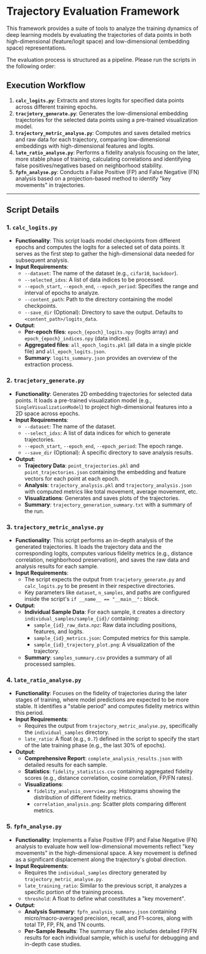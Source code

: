# Trajectory Evaluation Framework

This framework provides a suite of tools to analyze the training dynamics of deep learning models by evaluating the trajectories of data points in both high-dimensional (feature/logit space) and low-dimensional (embedding space) representations.

The evaluation process is structured as a pipeline. Please run the scripts in the following order:

## Execution Workflow

1.  **`calc_logits.py`**: Extracts and stores logits for specified data points across different training epochs.
2.  **`tracjetory_generate.py`**: Generates the low-dimensional embedding trajectories for the selected data points using a pre-trained visualization model.
3.  **`trajectory_metric_analyse.py`**: Computes and saves detailed metrics and raw data for each trajectory, comparing low-dimensional embeddings with high-dimensional features and logits.
4.  **`late_ratio_analyse.py`**: Performs a fidelity analysis focusing on the later, more stable phase of training, calculating correlations and identifying false positives/negatives based on neighborhood stability.
5.  **`fpfn_analyse.py`**: Conducts a False Positive (FP) and False Negative (FN) analysis based on a projection-based method to identify "key movements" in trajectories.

---

## Script Details

### 1. `calc_logits.py`

-   **Functionality**: This script loads model checkpoints from different epochs and computes the logits for a selected set of data points. It serves as the first step to gather the high-dimensional data needed for subsequent analysis.
-   **Input Requirements**:
    -   `--dataset`: The name of the dataset (e.g., `cifar10`, `backdoor`).
    -   `--selected_idxs`: A list of data indices to be processed.
    -   `--epoch_start`, `--epoch_end`, `--epoch_period`: Specifies the range and interval of epochs to analyze.
    -   `--content_path`: Path to the directory containing the model checkpoints.
    -   `--save_dir` (Optional): Directory to save the output. Defaults to `<content_path>/logits_data`.
-   **Output**:
    -   **Per-epoch files**: `epoch_{epoch}_logits.npy` (logits array) and `epoch_{epoch}_indices.npy` (data indices).
    -   **Aggregated files**: `all_epoch_logits.pkl` (all data in a single pickle file) and `all_epoch_logits.json`.
    -   **Summary**: `logits_summary.json` provides an overview of the extraction process.

### 2. `tracjetory_generate.py`

-   **Functionality**: Generates 2D embedding trajectories for selected data points. It loads a pre-trained visualization model (e.g., `SingleVisualizationModel`) to project high-dimensional features into a 2D space across epochs.
-   **Input Requirements**:
    -   `--dataset`: The name of the dataset.
    -   `--select_idxs`: A list of data indices for which to generate trajectories.
    -   `--epoch_start`, `--epoch_end`, `--epoch_period`: The epoch range.
    -   `--save_dir` (Optional): A specific directory to save analysis results.
-   **Output**:
    -   **Trajectory Data**: `point_trajectories.pkl` and `point_trajectories.json` containing the embedding and feature vectors for each point at each epoch.
    -   **Analysis**: `trajectory_analysis.pkl` and `trajectory_analysis.json` with computed metrics like total movement, average movement, etc.
    -   **Visualizations**: Generates and saves plots of the trajectories.
    -   **Summary**: `trajectory_generation_summary.txt` with a summary of the run.

### 3. `trajectory_metric_analyse.py`

-   **Functionality**: This script performs an in-depth analysis of the generated trajectories. It loads the trajectory data and the corresponding logits, computes various fidelity metrics (e.g., distance correlation, neighborhood preservation), and saves the raw data and analysis results for each sample.
-   **Input Requirements**:
    -   The script expects the output from `tracjetory_generate.py` and `calc_logits.py` to be present in their respective directories.
    -   Key parameters like `dataset`, `n_samples`, and paths are configured inside the script's `if __name__ == "__main__":` block.
-   **Output**:
    -   **Individual Sample Data**: For each sample, it creates a directory `individual_samples/sample_{id}/` containing:
        -   `sample_{id}_raw_data.npz`: Raw data including positions, features, and logits.
        -   `sample_{id}_metrics.json`: Computed metrics for this sample.
        -   `sample_{id}_trajectory_plot.png`: A visualization of the trajectory.
    -   **Summary**: `samples_summary.csv` provides a summary of all processed samples.

### 4. `late_ratio_analyse.py`

-   **Functionality**: Focuses on the fidelity of trajectories during the later stages of training, where model predictions are expected to be more stable. It identifies a "stable period" and computes fidelity metrics within this period.
-   **Input Requirements**:
    -   Requires the output from `trajectory_metric_analyse.py`, specifically the `individual_samples` directory.
    -   `late_ratio`: A float (e.g., `0.7`) defined in the script to specify the start of the late training phase (e.g., the last 30% of epochs).
-   **Output**:
    -   **Comprehensive Report**: `complete_analysis_results.json` with detailed results for each sample.
    -   **Statistics**: `fidelity_statistics.csv` containing aggregated fidelity scores (e.g., distance correlation, cosine correlation, FP/FN rates).
    -   **Visualizations**:
        -   `fidelity_analysis_overview.png`: Histograms showing the distribution of different fidelity metrics.
        -   `correlation_analysis.png`: Scatter plots comparing different metrics.

### 5. `fpfn_analyse.py`

-   **Functionality**: Implements a False Positive (FP) and False Negative (FN) analysis to evaluate how well low-dimensional movements reflect "key movements" in the high-dimensional space. A key movement is defined as a significant displacement along the trajectory's global direction.
-   **Input Requirements**:
    -   Requires the `individual_samples` directory generated by `trajectory_metric_analyse.py`.
    -   `late_training_ratio`: Similar to the previous script, it analyzes a specific portion of the training process.
    -   `threshold`: A float to define what constitutes a "key movement".
-   **Output**:
    -   **Analysis Summary**: `fpfn_analysis_summary.json` containing micro/macro-averaged precision, recall, and F1-scores, along with total TP, FP, FN, and TN counts.
    -   **Per-Sample Results**: The summary file also includes detailed FP/FN results for each individual sample, which is useful for debugging and in-depth case studies.
